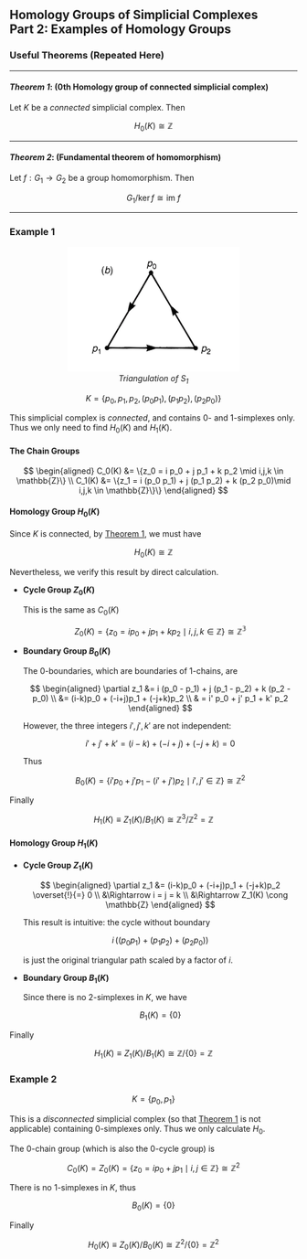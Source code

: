 ## Homology Groups of Simplicial Complexes <br>Part 2: Examples of Homology Groups

### Useful Theorems (Repeated Here)

----

#### *Theorem 1*: (0th Homology group of connected simplicial complex)

Let $K$ be a *connected* simplicial complex. Then

$$
H_0(K) \cong \mathbb{Z}
$$

----

#### *Theorem 2*: (Fundamental theorem of homomorphism)

Let $f: G_1 \to G_2$ be a group homomorphism. Then

$$G_1 / \ker{f} \cong \text{im }f$$

----

### Example 1

<center>

![](Fig-3_7b.png)   
*Triangulation of $S_1$*

</center>

$$
K = \{p_0, p_1, p_2, (p_0 p_1), (p_1 p_2), (p_2 p_0)\}
$$

This simplicial complex is *connected*, and contains 0- and 1-simplexes only. Thus we only need to find $H_0(K)$ and $H_1(K)$.

#### The Chain Groups

$$
\begin{aligned}
    C_0(K) &= \{z_0 = i p_0 + j p_1 + k p_2 
    \mid i,j,k \in \mathbb{Z}\}
    \\
    C_1(K) &= \{z_1 = i (p_0 p_1) + j (p_1 p_2) + k (p_2 p_0)\mid i,j,k \in \mathbb{Z}\}\}
\end{aligned}
$$

#### Homology Group $H_0(K)$

Since $K$ is connected, by [Theorem 1](#theorem-1-0th-homology-group-of-connected-simplicial-complex), we must have

$$H_0(K) \cong \mathbb{Z}$$

Nevertheless, we verify this result by direct calculation. 

- **Cycle Group $Z_0(K)$**

    This is the same as $C_0(K)$

    $$
    Z_0(K) = \{z_0 = i p_0 + j p_1 + k p_2 
    \mid i,j,k \in \mathbb{Z}\} \cong \mathbb{Z^3}
    $$

- **Boundary Group $B_0(K)$**

    The 0-boundaries, which are boundaries of 1-chains, are

    $$
    \begin{aligned}
        \partial z_1 &= i (p_0 - p_1) + j (p_1 - p_2) + k (p_2 - p_0) 
        \\
        &= (i-k)p_0 + (-i+j)p_1 + (-j+k)p_2
        \\
        & = i' p_0 + j' p_1 + k' p_2
    \end{aligned}
    $$

    However, the three integers $i', j', k'$ are not independent:

    $$
    i' + j' + k' = (i-k) + (-i+j) + (-j+k) = 0
    $$

    Thus

    $$
    B_0(K) = \{i' p_0 + j' p_1 - (i' + j')p_2
    \mid i', j' \in \mathbb{Z}\} \cong \mathbb{Z}^2
    $$

Finally

$$
H_1(K) \equiv Z_1(K) / B_1(K) \cong 
\mathbb{Z}^3 / \mathbb{Z}^2 = \mathbb{Z}
$$

#### Homology Group $H_1(K)$

- **Cycle Group $Z_1(K)$**

    $$
    \begin{aligned}
        \partial z_1 &= (i-k)p_0 + (-i+j)p_1 + (-j+k)p_2 \overset{!}{=} 0
        \\
        &\Rightarrow i = j = k 
        \\
        &\Rightarrow Z_1(K) \cong \mathbb{Z}
    \end{aligned}
    $$

    This result is intuitive: the cycle without boundary

    $$
    i \, ((p_0 p_1) + (p_1 p_2) + (p_2 p_0))
    $$

    is just the original triangular path scaled by a factor of $i$. 

- **Boundary Group $B_1(K)$**

    Since there is no 2-simplexes in $K$, we have

    $$
    B_1(K) = \{0\}
    $$

Finally

$$
H_1(K) \equiv Z_1(K) / B_1(K) \cong 
\mathbb{Z}/\{0\} = \mathbb{Z}
$$

### Example 2

$$
K = \{p_0, p_1\}
$$

This is a *disconnected* simplicial complex (so that [Theorem 1](#theorem-1-0th-homology-group-of-connected-simplicial-complex) is not applicable) containing 0-simplexes only. Thus we only calculate $H_0$.

The 0-chain group (which is also the 0-cycle group)  is

$$
C_0(K) = Z_0(K) = \{z_0 = i p_0 + j p_1 
\mid i,j \in \mathbb{Z}\} \cong \mathbb{Z}^2
$$

There is no 1-simplexes in $K$, thus

$$
B_0(K) = \{0\}
$$

Finally

$$
H_0(K) \equiv Z_0(K) / B_0(K) \cong 
\mathbb{Z}^2/\{0\} = \mathbb{Z}^2
$$

